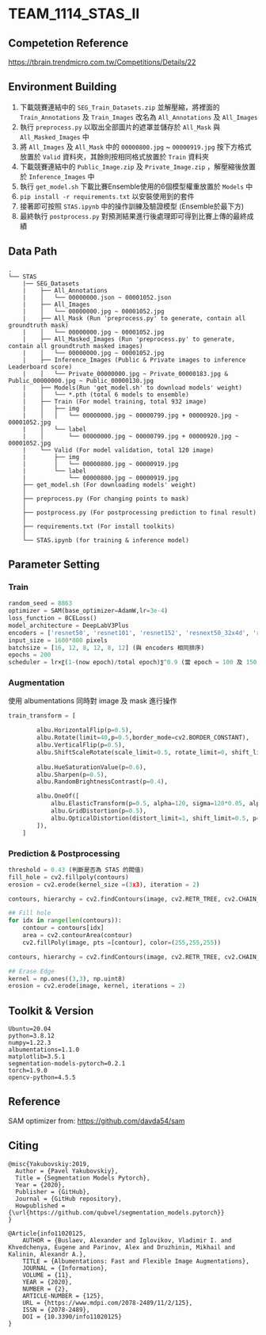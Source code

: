 # TEAM_1114_STAS_II
## Competetion Reference
https://tbrain.trendmicro.com.tw/Competitions/Details/22

## Environment Building
1. 下載競賽連結中的 `SEG_Train_Datasets.zip` 並解壓縮，將裡面的 `Train_Annotations` 及 `Train_Images` 改名為 `All_Annotations` 及 `All_Images`
2. 執行 `preprocess.py` 以取出全部圖片的遮罩並儲存於 `All_Mask` 與 `All_Masked_Images` 中
3. 將 `All_Images` 及 `All_Mask` 中的 `00000800.jpg` ~ `00000919.jpg` 按下方格式放置於 `Valid` 資料夾，其餘則按相同格式放置於 `Train` 資料夾
4. 下載競賽連結中的 `Public_Image.zip` 及 `Private_Image.zip` ，解壓縮後放置於 `Inference_Images` 中
5. 執行 `get_model.sh` 下載比賽Ensemble使用的6個模型權重放置於 `Models` 中
6. `pip install -r requirements.txt` 以安裝使用到的套件
7. 接著即可按照 `STAS.ipynb` 中的操作訓練及驗證模型 (Ensemble於最下方)
8. 最終執行 `postprocess.py` 對預測結果進行後處理即可得到比賽上傳的最終成績

## Data Path
``` 
.
└── STAS
    |── SEG_Datasets
    |    ├── All_Annotations
    |    │   └── 00000000.json ~ 00001052.json
    |    ├── All_Images
    |    │   └── 00000000.jpg ~ 00001052.jpg
    |    ├── All_Mask (Run 'preprocess.py' to generate, contain all groundtruth mask)
    |    │   └── 00000000.jpg ~ 00001052.jpg
    |    ├── All_Masked_Images (Run 'preprocess.py' to generate, contain all groundtruth masked images)
    |    │   └── 00000000.jpg ~ 00001052.jpg
    |    ├── Inference_Images (Public & Private images to inference Leaderboard score)
    |    │   └── Private_00000000.jpg ~ Private_00000183.jpg & Public_00000000.jpg ~ Public_00000130.jpg
    |    ├── Models(Run 'get_model.sh' to download models' weight)
    |    │   └── *.pth (total 6 models to ensemble)
    |    ├── Train (For model training, total 932 image)
    |    │   ├── img
    |    │   │   └── 00000000.jpg ~ 00000799.jpg + 00000920.jpg ~ 00001052.jpg
    |    │   └── label
    |    │       └── 00000000.jpg ~ 00000799.jpg + 00000920.jpg ~ 00001052.jpg
    |    └── Valid (For model validation, total 120 image)
    |        ├── img
    |        │   └── 00000800.jpg ~ 00000919.jpg
    |        └── label
    |            └── 00000800.jpg ~ 00000919.jpg
    ├── get_model.sh (For downloading models' weight)
    │   
    ├── preprocess.py (For changing points to mask)
    │
    ├── postprocess.py (For postprocessing prediction to final result)
    │
    ├── requirements.txt (For install toolkits)
    │
    └── STAS.ipynb (for training & inference model)
```
## Parameter Setting
### Train
``` python
random_seed = 8863
optimizer = SAM(base_optimizer=AdamW,lr=3e-4)
loss_function = BCELoss()
model_architecture = DeepLabV3Plus
encoders = ['resnet50', 'resnet101', 'resnet152', 'resnext50_32x4d', 'resnext101_32x4d', 'se_resnet50'] (All 6 models use different encoder)
input_size = 1600*800 pixels
batchsize = [16, 12, 8, 12, 8, 12] (與 encoders 相同排序)
epochs = 200
scheduler = lr×〖(1-(now epoch)/total epoch)〗^0.9 (當 epoch = 100 及 150 時)
```
### Augmentation
使用 albumentations 同時對 image 及 mask 進行操作
``` python
train_transform = [

        albu.HorizontalFlip(p=0.5),
        albu.Rotate(limit=40,p=0.5,border_mode=cv2.BORDER_CONSTANT),
        albu.VerticalFlip(p=0.5),
        albu.ShiftScaleRotate(scale_limit=0.5, rotate_limit=0, shift_limit=0.1, p=0.5, border_mode=0),
        
        albu.HueSaturationValue(p=0.6),
        albu.Sharpen(p=0.5),
        albu.RandomBrightnessContrast(p=0.4),

        albu.OneOf([
            albu.ElasticTransform(p=0.5, alpha=120, sigma=120*0.05, alpha_affine=120*0.03),
            albu.GridDistortion(p=0.5),
            albu.OpticalDistortion(distort_limit=1, shift_limit=0.5, p=1)
        ]),
    ]
```
### Prediction & Postprocessing
``` python
threshold = 0.43 (判斷是否為 STAS 的閥值)
fill_hole = cv2.fillpoly(contours)
erosion = cv2.erode(kernel_size =(3x3), iteration = 2)
```
``` python
contours, hierarchy = cv2.findContours(image, cv2.RETR_TREE, cv2.CHAIN_APPROX_NONE)

## Fill hole
for idx in range(len(contours)):
    contour = contours[idx]
    area = cv2.contourArea(contour)
    cv2.fillPoly(image, pts =[contour], color=(255,255,255))

contours, hierarchy = cv2.findContours(image, cv2.RETR_TREE, cv2.CHAIN_APPROX_NONE)

## Erase Edge
kernel = np.ones((3,3), np.uint8)
erosion = cv2.erode(image, kernel, iterations = 2)
```
## Toolkit & Version
```
Ubuntu=20.04
python=3.8.12
numpy=1.22.3
albumentations=1.1.0
matplotlib=3.5.1
segmentation-models-pytorch=0.2.1
torch=1.9.0
opencv-python=4.5.5
```

## Reference
SAM optimizer from: https://github.com/davda54/sam

## Citing
```
@misc{Yakubovskiy:2019,
  Author = {Pavel Yakubovskiy},
  Title = {Segmentation Models Pytorch},
  Year = {2020},
  Publisher = {GitHub},
  Journal = {GitHub repository},
  Howpublished = {\url{https://github.com/qubvel/segmentation_models.pytorch}}
}
```
```
@Article{info11020125,
    AUTHOR = {Buslaev, Alexander and Iglovikov, Vladimir I. and Khvedchenya, Eugene and Parinov, Alex and Druzhinin, Mikhail and Kalinin, Alexandr A.},
    TITLE = {Albumentations: Fast and Flexible Image Augmentations},
    JOURNAL = {Information},
    VOLUME = {11},
    YEAR = {2020},
    NUMBER = {2},
    ARTICLE-NUMBER = {125},
    URL = {https://www.mdpi.com/2078-2489/11/2/125},
    ISSN = {2078-2489},
    DOI = {10.3390/info11020125}
}
```
